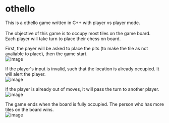 # othello
 This is a othello game written in C++ with player vs player mode.<br /><br />
 The objective of this game is to occupy most tiles on the game board.<br />
 Each player will take turn to place their chess on board.<br />
 
 First, the payer will be asked to place the pits (to make the tile as not avaliable to place), then the game start.<br />
 ![image](https://user-images.githubusercontent.com/74143516/109930605-cb59d200-7d02-11eb-8977-290d4f86b805.png)

If the player's input is invalid, such that the location is already occupied. It will alert the player.<br />
![image](https://user-images.githubusercontent.com/74143516/109930701-e75d7380-7d02-11eb-970e-44a6680aa674.png)

If the player is already out of moves, it will pass the turn to another player.<br />
![image](https://user-images.githubusercontent.com/74143516/109930773-fcd29d80-7d02-11eb-9e63-378dc6040e9a.png)

The game ends when the board is fully occupied. The person who has more tiles on the board wins.<br />
![image](https://user-images.githubusercontent.com/74143516/109930948-2f7c9600-7d03-11eb-8d6d-5809f6e5c05c.png)

